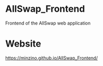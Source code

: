 # AllSwap_Frontend
Frontend of the AllSwap web application

# Website
https://minzino.github.io/AllSwap_Frontend/